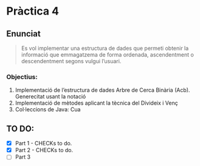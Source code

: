 # Pràctica 4
## Enunciat
> Es vol implementar una estructura de dades que permeti obtenir la informació que emmagatzema de forma ordenada, ascendentment o descendentment segons vulgui l’usuari. 
### Objectius:
1. Implementació de l’estructura de dades Arbre de Cerca Binària (Acb). Generecitat usant la notació <E> 
2. Implementació de mètodes aplicant la tècnica del Divideix i Venç 
3. Col·leccions de Java: Cua

## TO DO:
- [X] Part 1 - CHECKs to do.
- [X] Part 2 - CHECKs to do.
- [ ] Part 3